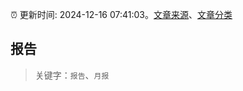 :alarm_clock: 更新时间: 2024-12-16 07:41:03。[文章来源](/README.md)、[文章分类](/TAGS.md)

## 报告


> 关键字：`报告`、`月报`



